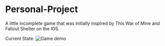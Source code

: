 # Personal-Project
A little incomplete game that was initially inspired by This War of Mine and Fallout Shelter on the IOS.

Current State:
![Game demo](https://user-images.githubusercontent.com/57662868/200647167-cc4fae6c-4943-4327-b6b1-19b8067ecf5e.gif)
